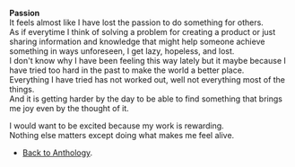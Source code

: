 **Passion**  
It feels almost like I have lost the passion to do something for others.  
As if everytime I think of solving a problem for creating a product or just sharing information and knowledge that might help someone achieve something in ways unforeseen, I get lazy, hopeless, and lost.  
I don't know why I have been feeling this way lately but it maybe because I have tried too hard in the past to make the world a better place.  
Everything I have tried has not worked out, well not everything most of the things.  
And it is getting harder by the day to be able to find something that brings me joy even by the thought of it.  

I would want to be excited because my work is rewarding.  
Nothing else matters except doing what makes me feel alive.  

- <a href="https://kushalsamant.github.io/anthology.html">Back to Anthology</a>.  